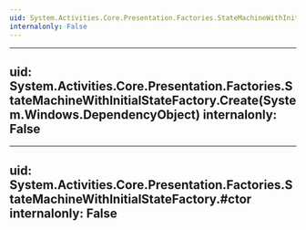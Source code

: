 ```yaml
---
uid: System.Activities.Core.Presentation.Factories.StateMachineWithInitialStateFactory
internalonly: False
---
```


---
uid: System.Activities.Core.Presentation.Factories.StateMachineWithInitialStateFactory.Create(System.Windows.DependencyObject)
internalonly: False
---

---
uid: System.Activities.Core.Presentation.Factories.StateMachineWithInitialStateFactory.#ctor
internalonly: False
---

